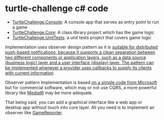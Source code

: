 # turtle-challenge c# code

- [TurtleChallenge.Console](TurtleChallenge.Console): A console app that serves as entry point to run a game
- [TurtleChallenge.Core](TurtleChallenge.Core): A class library project which has the game logic
- [TurtleChallenge.UnitTests](TurtleChallenge.UnitTests): a unit tests project that covers game logic

Implementation uses observer design pattern as it is [suitable for distributed push-based notifications, 
because it supports a clean separation between two different components or application layers, 
such as a data source (business logic) layer and a user interface (display) layer. 
The pattern can be implemented whenever a provider uses callbacks to supply its clients with current information](https://docs.microsoft.com/en-us/dotnet/standard/events/observer-design-pattern#applying-the-pattern)

Observer pattern Implementation is based [on a simple code from Microsoft](https://docs.microsoft.com/en-us/dotnet/standard/events/observer-design-pattern#applying-the-pattern)
but for commercial software, which may or not use CQRS, a more powerful library like [MediatR](https://github.com/jbogard/MediatR) may be more adequate.

That being said, you can add a graphical interface like a web app or desktop app without touch into core layer. All you need is to implement an observer like [GameReporter](TurtleChallenge.Console/Observers/GameReporter.cs).